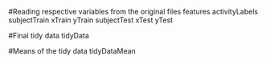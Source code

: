 #Reading respective variables from the original files
features
activityLabels
subjectTrain
xTrain
yTrain
subjectTest
xTest
yTest

#Final tidy data
tidyData

#Means of the tidy data
tidyDataMean